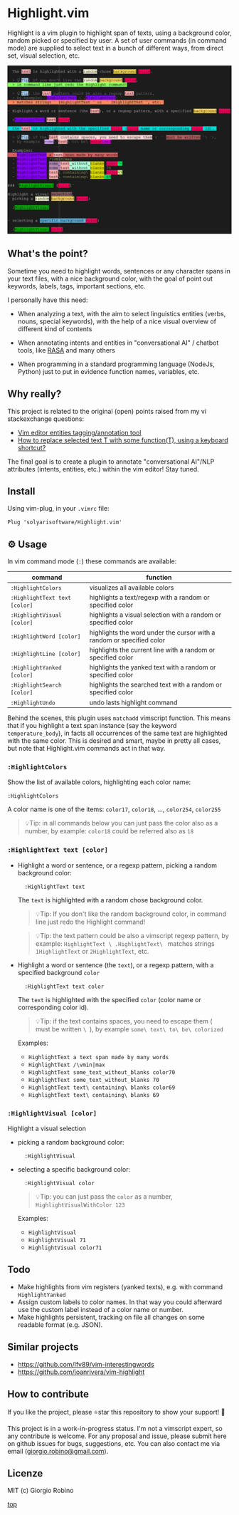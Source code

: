 # Highlight.vim

Highlight is a vim plugin to highlight span of texts, using a background color, random picked or specified by user.
A set of user commands (in command mode) are supplied to select text in a bunch of different ways, 
from direct set, visual selection, etc.

![](screenshots/screenshot-4.png?raw=true)

## What's the point?

Sometime you need to highlight words, sentences or any character spans in your text files, 
with a nice background color, with the goal of point out keywords, labels, tags, important sections, etc.

I personally have this need: 

- When analyzing a text, with the aim to select linguistics entities 
  (verbs, nouns, special keywords), with the help of a nice visual overview of different kind of contents

- When annotating intents and entities in "conversational AI" / chatbot tools, 
  like [RASA](www.rasa.com) and many others

- When programming in a standard programming language (NodeJs, Python) 
  just to put in evidence function names, variables, etc.

## Why really?

This project is related to the original (open) points raised from my vi stackexchange questions:

- [Vim editor entities tagging/annotation tool](https://vi.stackexchange.com/questions/34821/vim-editor-entities-tagging-annotation-tool) 
- [How to replace selected text T with some function(T), using a keyboard shortcut?](https://vi.stackexchange.com/questions/34823/how-to-replace-selected-text-t-with-some-functiont-using-a-keyboard-shortcut/34824#34824) 

The final goal is to create a plugin to annotate "conversational AI"/NLP attributes (intents, entities, etc.) within the vim editor! 
Stay tuned.


## Install

Using vim-plug, in your `.vimrc` file:

    Plug 'solyarisoftware/Highlight.vim'


## ⚙️ Usage

In vim command mode (`:`) these commands are available:

| command                       | function                                                              |
| ---                           | ---                                                                   |
| `:HighlightColors`            | visualizes all available colors                                       |
| `:HighlightText text [color]` | highlights a text/regexp with a random or specified color             |
| `:HighlightVisual [color]`    | highlights a visual selection  with a random or specified color       |
| `:HighlightWord [color]`      | highlights the word under the cursor with a random or specified color |
| `:HighlightLine [color]`      | highlights the current line with a random or specified color          |
| `:HighlightYanked [color]`    | highlights the yanked text with a random or specified color           |
| `:HighlightSearch [color]`    | highlights the searched text with a random or specified color         |
| `:HighlightUndo`              | undo lasts highlight command                                          |

Behind the scenes, this plugin uses `matchadd` vimscript function. 
This means that if you highlight a text span instance (say the keyword `temperature_body`), 
in facts all occurrences of the same text are highlighted with the same color. 
This is desired and smart, maybe in pretty all cases, but note that Highlight.vim commands act in that way.  


### `:HighlightColors` 

Show the list of available colors, highlighting each color name:

    :HighlightColors

A color name is one of the items: 
`color17`, `color18`, ..., `color254`, `color255`

> 💡Tip: in all commands below you can just pass the color also as a number, 
> by example: `color18` could be referred also as `18`

### `:HighlightText text [color]` 

- Highlight a word or sentence,  or a regexp pattern, picking a random background color:

        :HighlightText text

  The `text` is highlighted with a random chose background color.

  > 💡Tip: If you don't like the random background color, 
  > in command line just redo the Highlight command!

  > 💡Tip: the text pattern could be also a vimscript regexp pattern, 
  > by example: `HighlightText \ .HighlightText\ ` 
  > matches strings ` 1HighlightText ` or  ` 2HighlightText `, etc. 

- Highlight a word or sentence (the `text`), or a regexp pattern, with a specified background `color`

        :HighlightText text color

  The `text` is highlighted with the specified `color` (color name or corresponding color id). 

  > 💡Tip: if the text contains spaces, you need to escape them (` ` must be written `\ `), 
  > by example `some\ text\ to\ be\ colorized`

  Examples:
  - `HighlightText a text span made by many words`
  - `HighlightText /\vmin|max`
  - `HighlightText some_text_without_blanks color70`
  - `HighlightText some_text_without_blanks 70`
  - `HighlightText text\ containing\ blanks color69`
  - `HighlightText text\ containing\ blanks 69`

### `:HighlightVisual [color]` 

Highlight a visual selection

- picking a random background color:

        :HighlightVisual 

- selecting a specific background color:

        :HighlightVisual color

  > 💡Tip:  you can just pass the `color` as a number, `HighlightVisualWithColor 123`

  Examples:
  - `HighlightVisual`
  - `HighlightVisual 71`
  - `HighlightVisual color71`


## Todo

- Make highlights from vim registers (yanked texts), e.g. with command `HighlightYanked`
- Assign custom labels to color names. 
  In that way you could afterward use the custom label instead of a color name or number.
- Make highlights persistent, tracking on file all changes on some readable format (e.g. JSON).


## Similar projects

- https://github.com/lfv89/vim-interestingwords
- https://github.com/joanrivera/vim-highlight


## How to contribute

If you like the project, please ⭐️star this repository to show your support! 🙏

This project is in a work-in-progress status.
I'm not a vimscript expert, so any contribute is welcome.
For any proposal and issue, please submit here on github issues for bugs, suggestions, etc.
You can also contact me via email (giorgio.robino@gmail.com).


## Licenze

MIT (c) Giorgio Robino


[top](#)
